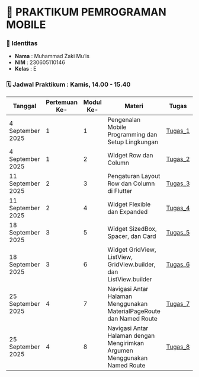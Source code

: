 # 📱 PRAKTIKUM PEMROGRAMAN MOBILE

### 👤 Identitas
- **Nama**  : Muhammad Zaki Mu’is  
- **NIM**   : 230605110146  
- **Kelas** : E

### 🗓️ Jadwal Praktikum : Kamis, 14.00 - 15.40 
| Tanggal           | Pertemuan Ke- | Modul Ke- | Materi                                             | Tugas                                                                 | Laporan                                                                 |
|-------------------|---------------|-------|----------------------------------------------------|----------------------------------------------------------------------|------------------------------------------------------------------------|
| 4 September 2025  | 1             | 1     | Pengenalan Mobile Programming dan Setup Lingkungan | [Tugas_1](https://github.com/zakimuis28/Pemrograman_Mobile/blob/main/pengujian/lib/main.dart) | [Laporan_1](https://drive.google.com/file/d/13dcRN1jLERQbl_CUNigxeVO1Yr8nUT3O/view?usp=sharing) |
| 4 September 2025  | 1             | 2     | Widget Row dan Column                              | [Tugas_2](https://github.com/zakimuis28/Pemrograman_Mobile/blob/main/row_and_column/lib/main.dart) | [Laporan_2](https://drive.google.com/file/d/13dcRN1jLERQbl_CUNigxeVO1Yr8nUT3O/view?usp=sharing) |
| 11 September 2025 | 2             | 3     | Pengaturan Layout Row dan Column di Flutter        | [Tugas_3](https://github.com/zakimuis28/Pemrograman_Mobile/blob/main/alignment/lib/main.dart) | [Laporan_3](https://drive.google.com/file/d/1K0680c54got4Pe5ATUnLUla-x8R08_Ad/view?usp=drive_link) |
| 11 September 2025 | 2             | 4     | Widget Flexible dan Expanded                       | [Tugas_4](https://github.com/zakimuis28/Pemrograman_Mobile/blob/main/music_player_ui/lib/main.dart) | [Laporan_4](https://drive.google.com/file/d/1IgxEyGK_vLNDREdYRyUaeGIi_2oXpWwB/view?usp=drive_link) |
| 18 September 2025 | 3             | 5     | Widget SizedBox, Spacer, dan Card                                  | [Tugas_5](https://github.com/zakimuis28/Pemrograman_Mobile/tree/main/demo_music_card) | [Laporan_5](https://drive.google.com/file/d/1LmKavmn1r4tTcUql1AwHnuBq79QShSW7/view?usp=drive_link) |
| 18 September 2025 | 3             | 6     | Widget GridView, ListView, GridView.builder, dan ListView.builder  | [Tugas_6]() | [Laporan_6]() |
| 25 September 2025 | 4             | 7    | Navigasi Antar Halaman Menggunakan MaterialPageRoute dan Named Route  | [Tugas_7]() | [Laporan_7]() |
| 25 September 2025 | 4             | 8     | Navigasi Antar Halaman dengan Mengirimkan Argumen Menggunakan Named Route  | [Tugas_8]() | [Laporan_8]() |

<!--
**zakimuis28/zakimuis28** is a ✨ _special_ ✨ repository because its `README.md` (this file) appears on your GitHub profile.

Here are some ideas to get you started:

- 🔭 I’m currently working on ...
- 🌱 I’m currently learning ...
- 👯 I’m looking to collaborate on ...
- 🤔 I’m looking for help with ...
- 💬 Ask me about ...
- 📫 How to reach me: ...
- 😄 Pronouns: ...
- ⚡ Fun fact: ...
-->
